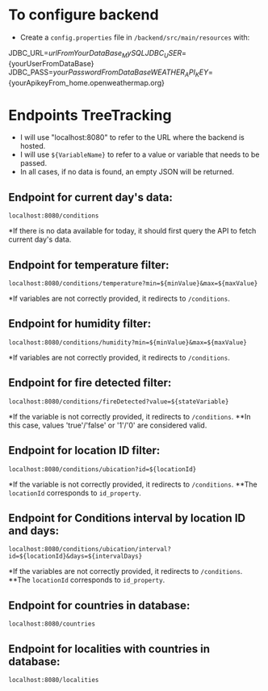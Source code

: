 # To configure backend
- Create a `config.properties` file in `/backend/src/main/resources` with:

JDBC_URL=${urlFromYourDataBase_MySQL}
JDBC_USER=${yourUserFromDataBase}
JDBC_PASS=${yourPasswordFromDataBase}
WEATHER_API_KEY=${yourApikeyFrom_home.openweathermap.org}


# Endpoints TreeTracking

- I will use "localhost:8080" to refer to the URL where the backend is hosted.
- I will use `${VariableName}` to refer to a value or variable that needs to be passed.
- In all cases, if no data is found, an empty JSON will be returned.

## Endpoint for current day's data:

`localhost:8080/conditions`

*If there is no data available for today, it should first query the API to fetch current day's data.

## Endpoint for temperature filter:

`localhost:8080/conditions/temperature?min=${minValue}&max=${maxValue}`

*If variables are not correctly provided, it redirects to `/conditions`.

## Endpoint for humidity filter:

`localhost:8080/conditions/humidity?min=${minValue}&max=${maxValue}`

*If variables are not correctly provided, it redirects to `/conditions`.

## Endpoint for fire detected filter:

`localhost:8080/conditions/fireDetected?value=${stateVariable}`

*If the variable is not correctly provided, it redirects to `/conditions`.
**In this case, values 'true'/'false' or '1'/'0' are considered valid.

## Endpoint for location ID filter:

`localhost:8080/conditions/ubication?id=${locationId}`

*If the variable is not correctly provided, it redirects to `/conditions`.
**The `locationId` corresponds to `id_property`.

## Endpoint for Conditions interval by location ID and days:

`localhost:8080/conditions/ubication/interval?id=${locationId}&days=${intervalDays}`

*If the variables are not correctly provided, it redirects to `/conditions`.
**The `locationId` corresponds to `id_property`.

## Endpoint for countries in database:

`localhost:8080/countries`

## Endpoint for localities with countries in database:

`localhost:8080/localities`


